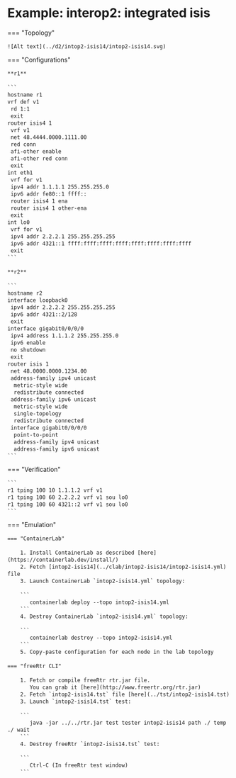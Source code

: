 # Example: interop2: integrated isis

=== "Topology"

    ![Alt text](../d2/intop2-isis14/intop2-isis14.svg)

=== "Configurations"

    **r1**

    ```
    hostname r1
    vrf def v1
     rd 1:1
     exit
    router isis4 1
     vrf v1
     net 48.4444.0000.1111.00
     red conn
     afi-other enable
     afi-other red conn
     exit
    int eth1
     vrf for v1
     ipv4 addr 1.1.1.1 255.255.255.0
     ipv6 addr fe80::1 ffff::
     router isis4 1 ena
     router isis4 1 other-ena
     exit
    int lo0
     vrf for v1
     ipv4 addr 2.2.2.1 255.255.255.255
     ipv6 addr 4321::1 ffff:ffff:ffff:ffff:ffff:ffff:ffff:ffff
     exit
    ```

    **r2**

    ```
    hostname r2
    interface loopback0
     ipv4 addr 2.2.2.2 255.255.255.255
     ipv6 addr 4321::2/128
     exit
    interface gigabit0/0/0/0
     ipv4 address 1.1.1.2 255.255.255.0
     ipv6 enable
     no shutdown
     exit
    router isis 1
     net 48.0000.0000.1234.00
     address-family ipv4 unicast
      metric-style wide
      redistribute connected
     address-family ipv6 unicast
      metric-style wide
      single-topology
      redistribute connected
     interface gigabit0/0/0/0
      point-to-point
      address-family ipv4 unicast
      address-family ipv6 unicast
    ```

=== "Verification"

    ```
    r1 tping 100 10 1.1.1.2 vrf v1
    r1 tping 100 60 2.2.2.2 vrf v1 sou lo0
    r1 tping 100 60 4321::2 vrf v1 sou lo0
    ```

=== "Emulation"

    === "ContainerLab"

        1. Install ContainerLab as described [here](https://containerlab.dev/install/)  
        2. Fetch [intop2-isis14](../clab/intop2-isis14/intop2-isis14.yml) file  
        3. Launch ContainerLab `intop2-isis14.yml` topology:  

        ```
           containerlab deploy --topo intop2-isis14.yml  
        ```
        4. Destroy ContainerLab `intop2-isis14.yml` topology:  

        ```
           containerlab destroy --topo intop2-isis14.yml  
        ```
        5. Copy-paste configuration for each node in the lab topology

    === "freeRtr CLI"

        1. Fetch or compile freeRtr rtr.jar file.  
           You can grab it [here](http://www.freertr.org/rtr.jar)  
        2. Fetch `intop2-isis14.tst` file [here](../tst/intop2-isis14.tst)  
        3. Launch `intop2-isis14.tst` test:  

        ```
           java -jar ../../rtr.jar test tester intop2-isis14 path ./ temp ./ wait
        ```
        4. Destroy freeRtr `intop2-isis14.tst` test:  

        ```
           Ctrl-C (In freeRtr test window)
        ```

